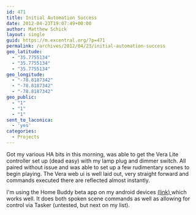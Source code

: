 ```yaml
---
id: 471
title: Initial Automation Success
date: 2012-04-23T19:07:49+00:00
author: Matthew Schick
layout: single
guid: https://m.excentral.org/?p=471
permalink: /archives/2012/04/23/initial-automation-success
geo_latitude:
  - "35.7755134"
  - "35.7755134"
  - "35.7755134"
geo_longitude:
  - "-78.8187342"
  - "-78.8187342"
  - "-78.8187342"
geo_public:
  - "1"
  - "1"
  - "1"
sent_to_laconica:
  - 'yes'
categories:
  - Projects
---
```

Got my various HA bits in this morning, was able to get the Vera Lite controller set up (dead easy) with my lamp plug and dimmer switch. All paired without issue and was able to set up a few rudimentary scenes to begin playing. The Vera web ui is well laid out, very straight forward and commands executed there are reflected almost instantly.

I'm using the Home Buddy beta app on my android devices <a href="http://forum.micasaverde.com/index.php/topic,9768.120.html">(link) </a> which works well. It does both spoken scene commands as well as allowing for control via Tasker (untested, but next on my list).